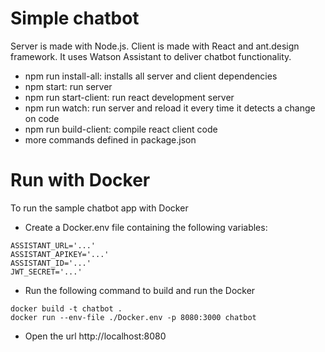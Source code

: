 # Simple chatbot

Server is made with Node.js. Client is made with React and ant.design framework. It uses Watson Assistant to deliver chatbot functionality.

- npm run install-all: installs all server and client dependencies
- npm start: run server
- npm run start-client: run react development server
- npm run watch: run server and reload it every time it detects a change on code
- npm run build-client: compile react client code
- more commands defined in package.json

# Run with Docker

To run the sample chatbot app with Docker

- Create a Docker.env file containing the following variables:

```
ASSISTANT_URL='...'
ASSISTANT_APIKEY='...'
ASSISTANT_ID='...'
JWT_SECRET='...'
```

- Run the following command to build and run the Docker

```
docker build -t chatbot .
docker run --env-file ./Docker.env -p 8080:3000 chatbot
```

- Open the url http://localhost:8080
